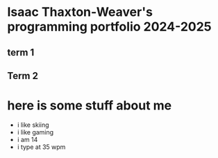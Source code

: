 # Isaac Thaxton-Weaver's programming portfolio 2024-2025

## term 1

## Term 2
# here is some stuff about me
* i like skiing
* i like gaming
* i am 14
* i type at 35 wpm
